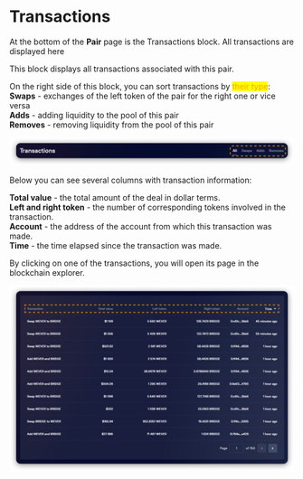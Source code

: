 # Transactions

At the bottom of the **Pair** page is the Transactions block. All transactions are displayed here

This block displays all transactions associated with this pair.

On the right side of this block, you can sort transactions by <mark style="color:orange;">their type</mark>:\
**Swaps** - exchanges of the left token of the pair for the right one or vice versa\
**Adds** - adding liquidity to the pool of this pair\
**Removes** - removing liquidity from the pool of this pair

![](<../../../../.gitbook/assets/image (18).png>)

Below you can see several columns with transaction information:

**Total value** - the total amount of the deal in dollar terms.\
**Left and right token** - the number of corresponding tokens involved in the transaction.\
**Account** - the address of the account from which this transaction was made.\
**Time** - the time elapsed since the transaction was made.

By clicking on one of the transactions, you will open its page in the blockchain explorer.

![](<../../../../.gitbook/assets/image (70).png>)

